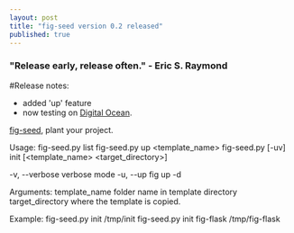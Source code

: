```yaml
---
layout: post
title: "fig-seed version 0.2 released"
published: true
---
```


### "Release early, release often." - Eric S. Raymond

#Release notes:
* added 'up' feature
* now testing on [Digital Ocean](https://www.digitalocean.com/).

[fig-seed](https://github.com/arbiterofcool/fig-seed), plant your project.

Usage:
  fig-seed.py list
  fig-seed.py up <template_name>
  fig-seed.py [-uv] init [<template_name> <target_directory>]

  -v, --verbose       verbose mode
  -u, --up            fig up -d

Arguments:
  template_name        folder name in template directory
  target_directory     where the template is copied.


Example: fig-seed.py init /tmp/init
         fig-seed.py init fig-flask /tmp/fig-flask
